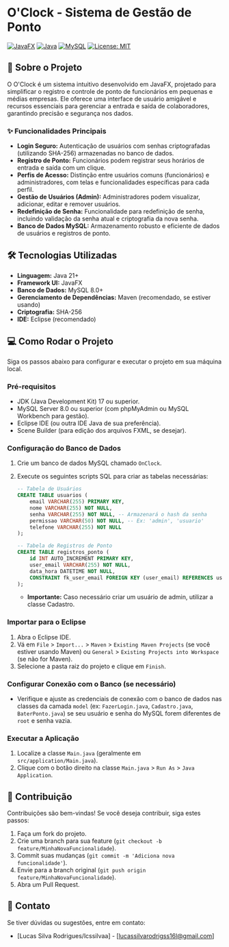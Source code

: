 # O'Clock - Sistema de Gestão de Ponto

[![JavaFX](https://img.shields.io/badge/JavaFX-17+-blue.svg)](https://openjfx.io/)
[![Java](https://img.shields.io/badge/Java-17+-orange.svg)](https://www.java.com/)
[![MySQL](https://img.shields.io/badge/MySQL-8.0+-4479A9.svg)](https://www.mysql.com/)
[![License: MIT](https://img.shields.io/badge/License-MIT-yellow.svg)](https://opensource.org/licenses/MIT)

## 🚀 Sobre o Projeto

O O'Clock é um sistema intuitivo desenvolvido em JavaFX, projetado para simplificar o registro e controle de ponto de funcionários em pequenas e médias empresas. Ele oferece uma interface de usuário amigável e recursos essenciais para gerenciar a entrada e saída de colaboradores, garantindo precisão e segurança nos dados.

### ✨ Funcionalidades Principais

* **Login Seguro:** Autenticação de usuários com senhas criptografadas (utilizando SHA-256) armazenadas no banco de dados.
* **Registro de Ponto:** Funcionários podem registrar seus horários de entrada e saída com um clique.
* **Perfis de Acesso:** Distinção entre usuários comuns (funcionários) e administradores, com telas e funcionalidades específicas para cada perfil.
* **Gestão de Usuários (Admin):** Administradores podem visualizar, adicionar, editar e remover usuários.
* **Redefinição de Senha:** Funcionalidade para redefinição de senha, incluindo validação da senha atual e criptografia da nova senha.
* **Banco de Dados MySQL:** Armazenamento robusto e eficiente de dados de usuários e registros de ponto.

## 🛠️ Tecnologias Utilizadas

* **Linguagem:** Java 21+
* **Framework UI:** JavaFX
* **Banco de Dados:** MySQL 8.0+
* **Gerenciamento de Dependências:** Maven (recomendado, se estiver usando)
* **Criptografia:** SHA-256
* **IDE:** Eclipse (recomendado)

## 💻 Como Rodar o Projeto

Siga os passos abaixo para configurar e executar o projeto em sua máquina local.

### Pré-requisitos

* JDK (Java Development Kit) 17 ou superior.
* MySQL Server 8.0 ou superior (com phpMyAdmin ou MySQL Workbench para gestão).
* Eclipse IDE (ou outra IDE Java de sua preferência).
* Scene Builder (para edição dos arquivos FXML, se desejar).

### Configuração do Banco de Dados

1.  Crie um banco de dados MySQL chamado `OnClock`.
2.  Execute os seguintes scripts SQL para criar as tabelas necessárias:

    ```sql
    -- Tabela de Usuários
    CREATE TABLE usuarios (
        email VARCHAR(255) PRIMARY KEY,
        nome VARCHAR(255) NOT NULL,
        senha VARCHAR(255) NOT NULL, -- Armazenará o hash da senha
        permissao VARCHAR(50) NOT NULL, -- Ex: 'admin', 'usuario'
        telefone VARCHAR(255) NOT NULL
    );

    -- Tabela de Registros de Ponto
    CREATE TABLE registros_ponto (
        id INT AUTO_INCREMENT PRIMARY KEY,
        user_email VARCHAR(255) NOT NULL,
        data_hora DATETIME NOT NULL,
        CONSTRAINT fk_user_email FOREIGN KEY (user_email) REFERENCES usuarios(email) ON UPDATE CASCADE ON DELETE RESTRICT
    );
    ```
    * **Importante:** Caso necessário criar um usuário de admin, utilizar a classe Cadastro.

### Importar para o Eclipse

1.  Abra o Eclipse IDE.
2.  Vá em `File` > `Import...` > `Maven` > `Existing Maven Projects` (se você estiver usando Maven) ou `General` > `Existing Projects into Workspace` (se não for Maven).
3.  Selecione a pasta raiz do projeto e clique em `Finish`.

### Configurar Conexão com o Banco (se necessário)

* Verifique e ajuste as credenciais de conexão com o banco de dados nas classes da camada `model` (ex: `FazerLogin.java`, `Cadastro.java`, `BaterPonto.java`) se seu usuário e senha do MySQL forem diferentes de `root` e senha vazia.

### Executar a Aplicação

1.  Localize a classe `Main.java` (geralmente em `src/application/Main.java`).
2.  Clique com o botão direito na classe `Main.java` > `Run As` > `Java Application`.

## 🤝 Contribuição

Contribuições são bem-vindas! Se você deseja contribuir, siga estes passos:

1.  Faça um fork do projeto.
2.  Crie uma branch para sua feature (`git checkout -b feature/MinhaNovaFuncionalidade`).
3.  Commit suas mudanças (`git commit -m 'Adiciona nova funcionalidade'`).
4.  Envie para a branch original (`git push origin feature/MinhaNovaFuncionalidade`).
5.  Abra um Pull Request.

## 📧 Contato

Se tiver dúvidas ou sugestões, entre em contato:

* [Lucas Silva Rodrigues/lcssilvaa] - [lucassilvarodrigss16l@gmail.com]

